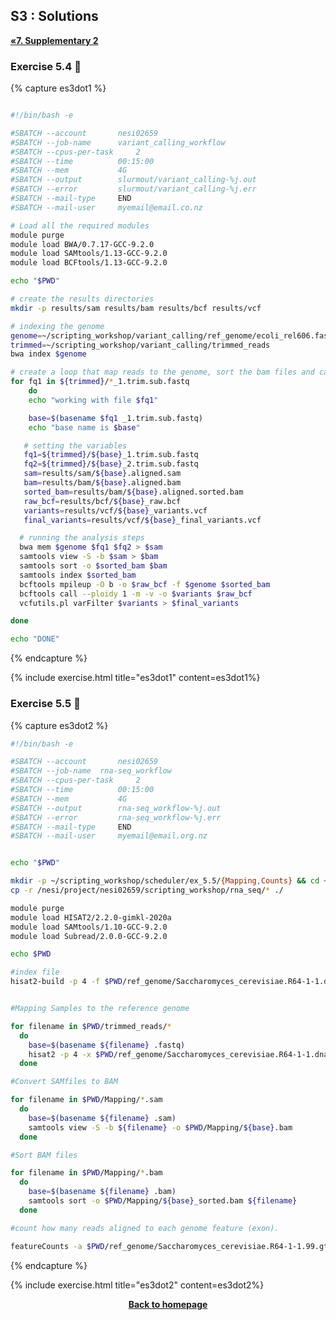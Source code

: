 ## S3 : Solutions

<p style="text-align:left;">
    <b><a class="btn" href="https://genomicsaotearoa.github.io/Workshop-Bash_Scripting_And_HPC_Job_Scheduler/workshop_material/7_supplementary_2.html" style="background: var(--bs-green);font-weight:bold">&laquo;7. Supplementary 2</a></b>
</p>

### Exercise 5.4 😬	
{% capture es3dot1 %}

```bash

#!/bin/bash -e

#SBATCH --account		nesi02659
#SBATCH --job-name 	    variant_calling_workflow
#SBATCH --cpus-per-task 	2
#SBATCH --time 			00:15:00
#SBATCH --mem 			4G
#SBATCH --output 		slurmout/variant_calling-%j.out
#SBATCH --error 		slurmout/variant_calling-%j.err
#SBATCH --mail-type		END
#SBATCH --mail-user		myemail@email.co.nz

# Load all the required modules
module purge
module load BWA/0.7.17-GCC-9.2.0
module load SAMtools/1.13-GCC-9.2.0
module load BCFtools/1.13-GCC-9.2.0

echo "$PWD"

# create the results directories
mkdir -p results/sam results/bam results/bcf results/vcf

# indexing the genome
genome=~/scripting_workshop/variant_calling/ref_genome/ecoli_rel606.fasta
trimmed=~/scripting_workshop/variant_calling/trimmed_reads
bwa index $genome

# create a loop that map reads to the genome, sort the bam files and call variants
for fq1 in ${trimmed}/*_1.trim.sub.fastq
    do
    echo "working with file $fq1"

    base=$(basename $fq1 _1.trim.sub.fastq)
    echo "base name is $base"

   # setting the variables
   fq1=${trimmed}/${base}_1.trim.sub.fastq
   fq2=${trimmed}/${base}_2.trim.sub.fastq
   sam=results/sam/${base}.aligned.sam
   bam=results/bam/${base}.aligned.bam
   sorted_bam=results/bam/${base}.aligned.sorted.bam
   raw_bcf=results/bcf/${base}_raw.bcf
   variants=results/vcf/${base}_variants.vcf
   final_variants=results/vcf/${base}_final_variants.vcf

  # running the analysis steps
  bwa mem $genome $fq1 $fq2 > $sam
  samtools view -S -b $sam > $bam
  samtools sort -o $sorted_bam $bam
  samtools index $sorted_bam
  bcftools mpileup -O b -o $raw_bcf -f $genome $sorted_bam
  bcftools call --ploidy 1 -m -v -o $variants $raw_bcf
  vcfutils.pl varFilter $variants > $final_variants

done

echo "DONE"
```

{% endcapture %}

{% include exercise.html title="es3dot1" content=es3dot1%}

### Exercise 5.5 😬	
{% capture es3dot2 %}

```bash
#!/bin/bash -e

#SBATCH --account		nesi02659
#SBATCH --job-name 	rna-seq_workflow
#SBATCH --cpus-per-task 	2
#SBATCH --time 			00:15:00
#SBATCH --mem 			4G
#SBATCH --output 		rna-seq_workflow-%j.out
#SBATCH --error 		rna-seq_workflow-%j.err
#SBATCH --mail-type		END
#SBATCH --mail-user		myemail@email.org.nz


echo "$PWD"

mkdir -p ~/scripting_workshop/scheduler/ex_5.5/{Mapping,Counts} && cd ~/scripting_workshop/scheduler/ex_5.5/
cp -r /nesi/project/nesi02659/scripting_workshop/rna_seq/* ./

module purge
module load HISAT2/2.2.0-gimkl-2020a
module load SAMtools/1.10-GCC-9.2.0
module load Subread/2.0.0-GCC-9.2.0

echo $PWD

#index file
hisat2-build -p 4 -f $PWD/ref_genome/Saccharomyces_cerevisiae.R64-1-1.dna.toplevel.fa $PWD/ref_genome/Saccharomyces_cerevisiae.R64-1-1.dna.toplevel


#Mapping Samples to the reference genome

for filename in $PWD/trimmed_reads/*
  do
    base=$(basename ${filename} .fastq)
    hisat2 -p 4 -x $PWD/ref_genome/Saccharomyces_cerevisiae.R64-1-1.dna.toplevel -U $filename -S $PWD/Mapping/${base}.sam --summary-file $PWD/Mapping/${base}_summary.txt
  done

#Convert SAMfiles to BAM

for filename in $PWD/Mapping/*.sam
  do
    base=$(basename ${filename} .sam)
    samtools view -S -b ${filename} -o $PWD/Mapping/${base}.bam
  done

#Sort BAM files

for filename in $PWD/Mapping/*.bam
  do
    base=$(basename ${filename} .bam)
    samtools sort -o $PWD/Mapping/${base}_sorted.bam ${filename}
  done

#count how many reads aligned to each genome feature (exon).

featureCounts -a $PWD/ref_genome/Saccharomyces_cerevisiae.R64-1-1.99.gtf -o $PWD/Counts/yeast_counts.txt -T 2 -t exon -g gene_id $PWD/Mapping/*sorted.bam
```

{% endcapture %}

{% include exercise.html title="es3dot2" content=es3dot2%}


<p align="center"><b><a href="https://genomicsaotearoa.github.io/Workshop-Bash_Scripting_And_HPC_Job_Scheduler/">Back to homepage</a></b></p>
